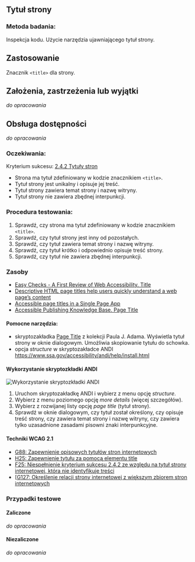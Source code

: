 ## Tytuł strony

### Metoda badania: 
Inspekcja kodu. Użycie narzędzia ujawniającego tytuł strony. 

## Zastosowanie
Znacznik `<title>` dla strony.
## Założenia, zastrzeżenia lub wyjątki
_do opracowania_

## Obsługa dostępności
_do opracowania_

### Oczekiwania:
Kryterium sukcesu: [2.4.2 Tytuły stron](https://wcag.lepszyweb.pl/#page-titled)
-	Strona ma tytuł zdefiniowany w kodzie znacznikiem `<title>`.
-	Tytuł strony jest unikalny i opisuje jej treść.
-	Tytuł strony zawiera temat strony i nazwę witryny.
-	Tytuł strony nie zawiera zbędnej interpunkcji. 

### Procedura testowania:
1.	Sprawdź, czy strona ma tytuł zdefiniowany w kodzie znacznikiem `<title>`.
2.	Sprawdź, czy tytuł strony jest inny od pozostałych.
3.	Sprawdź, czy tytuł zawiera temat strony i nazwę witryny.
4.	Sprawdź, czy tytuł krótko i odpowiednio opisuje treść strony.
5.	Sprawdź, czy tytuł nie zawiera zbędnej interpunkcji.

### Zasoby
- [Easy Checks - A First Review of Web Accessibility. Title](https://www.w3.org/WAI/test-evaluate/preliminary/#title)
- [Descriptive HTML page titles help users quickly understand a web page’s content](https://accessibility.iu.edu/creating-content/web-content/titles.html)
- [Accessible page titles in a Single Page App](https://hiddedevries.nl/en/blog/2018-07-19-accessible-page-titles-in-a-single-page-app)
- [ Accessible Publishing Knowledge Base. Page Title](http://kb.daisy.org/publishing/docs/html/title.html)
#### Pomocne narzędzia:
-	skryptozakładka [Page Title](http://pauljadam.com/bookmarklets/index.html) z kolekcji Paula J. Adama. Wyświetla tytuł strony w oknie dialogowym. Umożliwia skopiowanie tytułu do schowka.
-	opcja *structure* w skryptozakładce ANDI  https://www.ssa.gov/accessibility/andi/help/install.html 

#### Wykorzystanie skryptozkładki ANDI
![Wykorzystanie skryptozkładki ANDI](/img/andi_page-title.png) 
1.	Uruchom skryptozakładkę ANDI i wybierz z menu opcję *structure*. 
2.	Wybierz z menu poziomego opcję *more details* (więcej szczegółów).
3.	Wybierz z rozwijanej listy opcję *page title* (tytuł strony). 
4.	Sprawdź w oknie dialogowym, czy tytuł został określony, czy opisuje treść strony, czy zawiera temat strony i nazwę witryny, czy zawiera tylko uzasadnione zasadami pisowni znaki interpunkcyjne.

#### Techniki WCAG 2.1
-   [G88: Zapewnienie opisowych tytułów stron internetowych](https://www.w3.org/TR/WCAG20-TECHS/G88.html)
-   [H25: Zapewnienie tytułu za pomocą elementu title](https://www.w3.org/TR/WCAG20-TECHS/H25.html)
-   [F25: Niespełnienie kryterium sukcesu 2.4.2 ze względu na tytuł strony internetowej, która nie identyfikuje treści](https://www.w3.org/TR/WCAG20-TECHS/F25.html)
-   [[G127: Określenie relacji strony internetowej z większym zbiorem stron internetowych](https://www.w3.org/WAI/WCAG21/Techniques/general/G127.html)

### Przypadki testowe



#### Zaliczone
_do opracowania_

#### Niezaliczone
_do opracowania_ 


